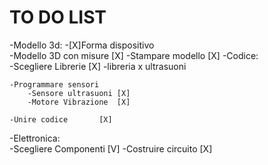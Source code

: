 # TO DO LIST
-Modello 3d:
	-[X]Forma dispositivo	
	-Modello 3D con misure	[X]
	-Stampare modello	[X]
-Codice:	
	-Scegliere Librerie	[X]
		-libreria x ultrasuoni

	-Programmare sensori	
		-Sensore ultrasuoni	[X]
		-Motore Vibrazione	[X]

	-Unire codice		[X]

-Elettronica:	
	-Scegliere Componenti	[V]
	-Costruire circuito	[X]
